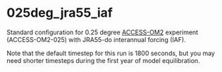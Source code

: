 # 025deg_jra55_iaf
Standard configuration for 0.25 degree [ACCESS-OM2](https://github.com/COSIMA/access-om2) experiment (ACCESS-OM2-025) with JRA55-do interannual forcing (IAF).

Note that the default timestep for this run is 1800 seconds, but you may need shorter timesteps during the first year of model equilibration.
